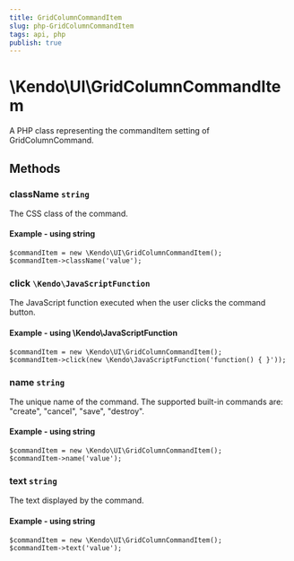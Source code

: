 ```yaml
---
title: GridColumnCommandItem
slug: php-GridColumnCommandItem
tags: api, php
publish: true
---
```


# \Kendo\UI\GridColumnCommandItem

A PHP class representing the commandItem setting of GridColumnCommand.


## Methods

### className `string`

The CSS class of the command.


#### Example - using string
    $commandItem = new \Kendo\UI\GridColumnCommandItem();
    $commandItem->className('value');

### click `\Kendo\JavaScriptFunction`

The JavaScript function executed when the user clicks the command button.


#### Example - using \Kendo\JavaScriptFunction
    $commandItem = new \Kendo\UI\GridColumnCommandItem();
    $commandItem->click(new \Kendo\JavaScriptFunction('function() { }'));

### name `string`

The unique name of the command. The supported built-in commands are: "create", "cancel", "save", "destroy".


#### Example - using string
    $commandItem = new \Kendo\UI\GridColumnCommandItem();
    $commandItem->name('value');

### text `string`

The text displayed by the command.


#### Example - using string
    $commandItem = new \Kendo\UI\GridColumnCommandItem();
    $commandItem->text('value');

